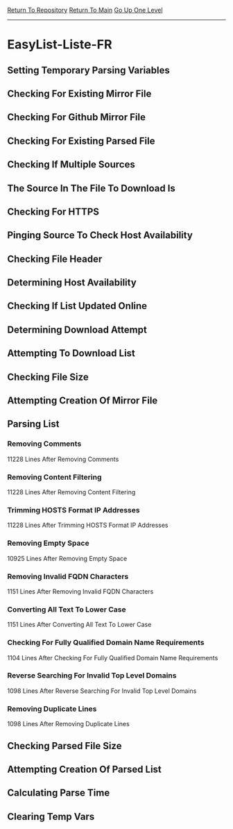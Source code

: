 [Return To Repository](https://github.com/deathbybandaid/piholeparser/)
[Return To Main](https://github.com/deathbybandaid/piholeparser/blob/master/RecentRunLogs/Mainlog.md)
[Go Up One Level](https://github.com/deathbybandaid/piholeparser/blob/master/RecentRunLogs/TopLevelScripts/30-Processing-Blacklists.md)
____________________________________
# EasyList-Liste-FR
## Setting Temporary Parsing Variables
## Checking For Existing Mirror File
## Checking For Github Mirror File
## Checking For Existing Parsed File
## Checking If Multiple Sources
## The Source In The File To Download Is
## Checking For HTTPS
## Pinging Source To Check Host Availability
## Checking File Header
## Determining Host Availability
## Checking If List Updated Online
## Determining Download Attempt
## Attempting To Download List
## Checking File Size
## Attempting Creation Of Mirror File
## Parsing List
### Removing Comments
11228 Lines After Removing Comments
### Removing Content Filtering
11228 Lines After Removing Content Filtering
### Trimming HOSTS Format IP Addresses
11228 Lines After Trimming HOSTS Format IP Addresses
### Removing Empty Space
10925 Lines After Removing Empty Space
### Removing Invalid FQDN Characters
1151 Lines After Removing Invalid FQDN Characters
### Converting All Text To Lower Case
1151 Lines After Converting All Text To Lower Case
### Checking For Fully Qualified Domain Name Requirements
1104 Lines After Checking For Fully Qualified Domain Name Requirements
### Reverse Searching For Invalid Top Level Domains
1098 Lines After Reverse Searching For Invalid Top Level Domains
### Removing Duplicate Lines
1098 Lines After Removing Duplicate Lines
## Checking Parsed File Size
## Attempting Creation Of Parsed List
## Calculating Parse Time
## Clearing Temp Vars
